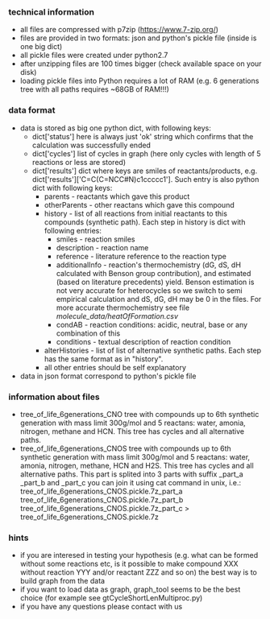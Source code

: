 ### technical information
- all files are compressed with p7zip (https://www.7-zip.org/) 
- files are provided in two formats: json and python's pickle file (inside is one big dict)
- all pickle files were created under python2.7
- after unzipping files are 100 times bigger (check available space on your disk)
- loading pickle files into Python requires a lot of RAM (e.g. 6 generations tree with all paths requires ~68GB of RAM!!!)

### data format
- data is stored as big one python dict, with following keys:
    - dict['status'] here is always just 'ok' string which confirms that the calculation was successfully ended
    - dict['cycles'] list of cycles in graph (here only cycles with length of 5 reactions or less are stored)
    - dict['results'] dict where keys are smiles of reactants/products, e.g. dict['results']['C=C(C=NCC#N)c1ccccc1']. Such entry is also python dict with following keys:
        - parents - reactants which gave this product
        - otherParents - other reactans which gave this compound
        - history - list of all reactions from initial reactants to this compounds (synthetic path). Each step in history is dict with following entries: 
            - smiles - reaction smiles
            - description - reaction name
            - reference - literature reference to the reaction type
            - additionalInfo - reaction's thermochemistry (dG, dS, dH calculated with Benson group contribution), and estimated (based on literature precedents) yield. Benson estimation is not very accurate for heterocycles so we switch to semi empirical calculation and dS, dG, dH may be 0 in the files. For more accurate thermochemistry see file *molecule_data/heatOfFormation.csv*
            - condAB - reaction conditions: acidic, neutral, base or any combination of this
            - conditions - textual description of reaction condition
        - alterHistories - list of list of alternative synthetic paths. Each step has the same format as in "history".
        - all other entries should be self explanatory
- data in json format correspond to python's pickle file 

### information about files
- tree_of_life_6generations_CNO tree with compounds up to 6th synthetic generation with mass limit 300g/mol and 5 reactans: water, amonia, nitrogen, methane and HCN. This tree has cycles and all alternative paths.
- tree_of_life_6generations_CNOS tree with compounds up to 6th synthetic generation with mass limit 300g/mol and 5 reactans: water, amonia, nitrogen, methane, HCN and H2S. This tree has cycles and all alternative paths. 
This part is splited into 3 parts with suffix _part_a _part_b and _part_c you can join it using cat command in unix, i.e.:  tree_of_life_6generations_CNOS.pickle.7z_part_a tree_of_life_6generations_CNOS.pickle.7z_part_b tree_of_life_6generations_CNOS.pickle.7z_part_c > tree_of_life_6generations_CNOS.pickle.7z



### hints
- if you are interesed in testing your hypothesis (e.g. what can be formed without some reactions etc, is it possible to make compound XXX without reaction YYY and/or reactant ZZZ and so on) the best way is to build graph from the data
- if you want to load data as graph, graph_tool seems to be the best choice (for example see gtCycleShortLenMultiproc.py)
- if you have any questions please contact with us
